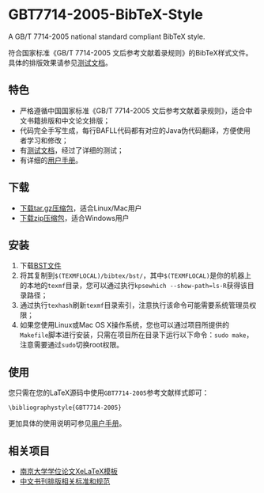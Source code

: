 # GBT7714-2005-BibTeX-Style

A GB/T 7714-2005 national standard compliant BibTeX style.

符合国家标准《GB/T 7714-2005 文后参考文献着录规则》的BibTeX样式文件。具体的排版效果请参见[测试文档][test]。

## 特色

* 严格遵循中国国家标准《GB/T 7714-2005 文后参考文献着录规则》，适合中文书籍排版和中文论文排版；
* 代码完全手写生成，每行BAFLL代码都有对应的Java伪代码翻译，方便使用者学习和修改；
* 有[测试文档][test]，经过了详细的测试；
* 有详细的[用户手册][manual]。

## 下载

* [下载tar.gz压缩包][targz]，适合Linux/Mac用户
* [下载zip压缩包][zip]，适合Windows用户

[targz]: https://github.com/Haixing-Hu/GBT7714-2005-BibTeX-Style/tarball/master
[zip]: https://github.com/Haixing-Hu/GBT7714-2005-BibTeX-Style/zipball/master

## 安装

1. 下载[BST文件][bst]
2. 将其复制到`$(TEXMFLOCAL)/bibtex/bst/`，其中`$(TEXMFLOCAL)`是你的机器上的本地的`texmf`目录，您可以通过执行`kpsewhich --show-path=ls-R`获得该目录路径；
3. 通过执行`texhash`刷新`texmf`目录索引，注意执行该命令可能需要系统管理员权限；
4. 如果您使用Linux或Mac OS X操作系统，您也可以通过项目所提供的`Makefile`脚本进行安装，只需在项目所在目录下运行以下命令：`sudo make`，注意需要通过`sudo`切换root权限。

## 使用

您只需在您的LaTeX源码中使用`GBT7714-2005`参考文献样式即可：

~~~
\bibliographystyle{GBT7714-2005}
~~~

更加具体的使用说明可参见[用户手册][manual]。

## 相关项目

* [南京大学学位论文XeLaTeX模板][nju-thesis]
* [中文书刊排版相关标准和规范][typesetting-standard]

[bst]: https://raw.github.com/Haixing-Hu/GBT7714-2005-BibTeX-Style/master/GBT7714-2005.bst
[test]: https://raw.github.com/Haixing-Hu/GBT7714-2005-BibTeX-Style/master/test/test.pdf
[manual]: https://raw.github.com/Haixing-Hu/GBT7714-2005-BibTeX-Style/master/manual/manual.pdf
[nju-thesis]: https://github.com/Haixing-Hu/nju-thesis
[typesetting-standard]: https://github.com/Haixing-Hu/typesetting-standard